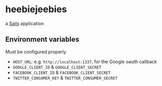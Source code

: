 # heebiejeebies

a [Sails](http://sailsjs.org) application

## Environment variables

Must be configured properly

 * `HOST_URL`: e.g. `http://localhost:1337`, for the Google oauth callback
 * `GOOGLE_CLIENT_ID` & `GOOGLE_CLIENT_SECRET`
 * `FACEBOOK_CLIENT_ID` & `FACEBOOK_CLIENT_SECRET`
 * `TWITTER_CONSUMER_KEY` & `TWITTER_CONSUMER_SECRET`